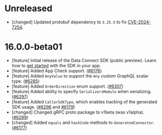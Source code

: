 # Unreleased
* [changed] Updated protobuf dependency to `3.25.5` to fix
  [CVE-2024-7254](https://github.com/advisories/GHSA-735f-pc8j-v9w8).

# 16.0.0-beta01
* [feature] Initial release of the Data Connect SDK (public preview). Learn how to
  [get started](https://firebase.google.com/docs/data-connect/android-sdk)
  with the SDK in your app.
* [feature] Added App Check support.
  ([#6176](https://github.com/firebase/firebase-android-sdk/pull/6176))
* [feature] Added `AnyValue` to support the `Any` custom GraphQL scalar type.
  ([#6285](https://github.com/firebase/firebase-android-sdk/pull/6285))
* [feature] Added `OrderDirection` enum support.
  ([#6307](https://github.com/firebase/firebase-android-sdk/pull/6307))
* [feature] Added ability to specify `SerializersModule` when serializing.
  ([#6297](https://github.com/firebase/firebase-android-sdk/pull/6297))
* [feature] Added `CallerSdkType`, which enables tracking of the generated SDK usage.
  ([#6298](https://github.com/firebase/firebase-android-sdk/pull/6298) and
  [#6179](https://github.com/firebase/firebase-android-sdk/pull/6179))
* [changed] Changed gRPC proto package to v1beta (was v1alpha).
  ([#6299](https://github.com/firebase/firebase-android-sdk/pull/6299))
* [changed] Added `equals` and `hashCode` methods to `GeneratedConnector`.
  ([#6177](https://github.com/firebase/firebase-android-sdk/pull/6177))

